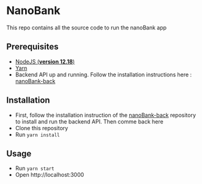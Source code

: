 # NanoBank

This repo contains all the source code to run the nanoBank app

## Prerequisites

-   [NodeJS (**version 12.18**)](https://nodejs.org/en/)
-   [Yarn](https://yarnpkg.com/)
-   Backend API up and running. Follow the installation instructions here : [nanoBank-back](https://github.com/LaurentHrt/nanoBank-back)

## Installation

-   First, follow the installation instruction of the [nanoBank-back](https://github.com/LaurentHrt/nanoBank-back) repository to install and run the backend API. Then comme back here
-   Clone this repository
-   Run `yarn install`

## Usage

-   Run `yarn start`
-   Open http://localhost:3000
